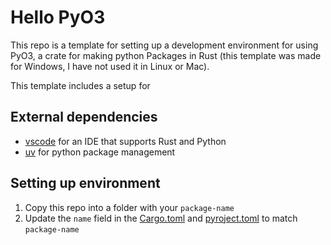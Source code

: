Hello PyO3
==========

This repo is a template for setting up a development environment for using PyO3, a crate for making python Packages in
Rust (this template was made for Windows, I have not used it in Linux or Mac).

This template includes a setup for 

External dependencies
---------------------
* [vscode](https://code.visualstudio.com/download) for an IDE that supports Rust and Python
* [uv](https://github.com/astral-sh/uv) for python package management

Setting up environment
----------------------
1. Copy this repo into a folder with your `package-name`
2. Update the `name` field in the [Cargo.toml](Cargo.toml) and  [pyroject.toml](pyproject.toml) to match `package-name`








